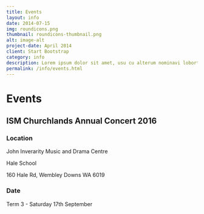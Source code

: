 ```yaml
---
title: Events
layout: info
date: 2014-07-15
img: roundicons.png
thumbnail: roundicons-thumbnail.png
alt: image-alt
project-date: April 2014
client: Start Bootstrap
category: info
description: Lorem ipsum dolor sit amet, usu cu alterum nominavi lobortis. At duo novum diceret. Tantas apeirian vix et, usu sanctus postulant inciderint ut, populo diceret necessitatibus in vim. Cu eum dicam feugiat noluisse.
permalink: /info/events.html
---
```


# Events

## ISM Churchlands Annual Concert 2016

### Location

John Inverarity Music and Drama Centre

Hale School

160 Hale Rd, Wembley Downs WA 6019

### Date

Term 3 - Saturday 17th September
